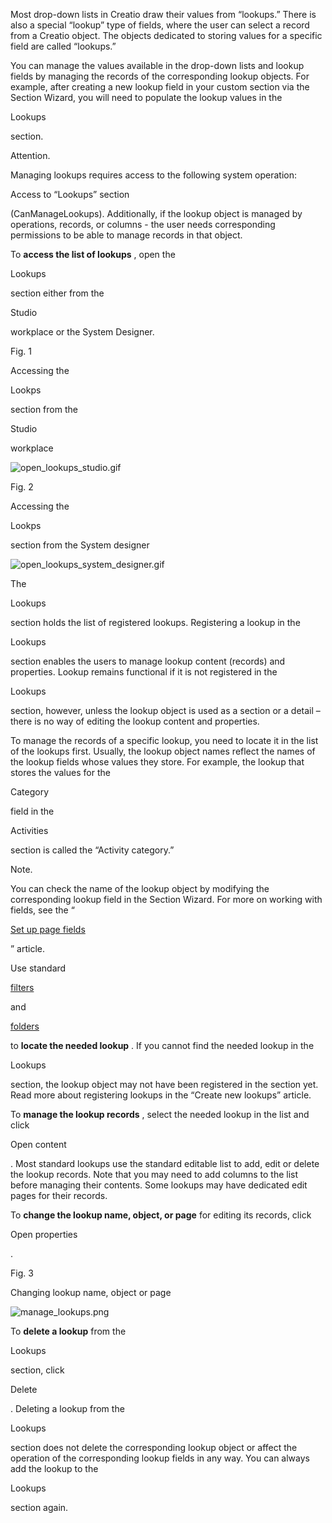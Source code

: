 


 Most drop-down lists in Creatio draw their values from “lookups.” There is also a special “lookup” type of fields, where the user can select a record from a Creatio object. The objects dedicated to storing values for a specific field are called “lookups.”
 



 You can manage the values available in the drop-down lists and lookup fields by managing the records of the corresponding lookup objects. For example, after creating a new lookup field in your custom section via the Section Wizard, you will need to populate the lookup values in the
 
 Lookups
 
 section.
 





 Attention.
 
 Managing lookups requires access to the following system operation:
 
 Access to “Lookups” section
 
 (CanManageLookups). Additionally, if the lookup object is managed by operations, records, or columns - the user needs corresponding permissions to be able to manage records in that object.
 




 To
 **access the list of lookups** 
 , open the
 
 Lookups
 
 section either from the
 
 Studio
 
 workplace or the System Designer.
 





 Fig. 1
 
 Accessing the
 
 Lookps
 
 section from the
 
 Studio
 
 workplace
 

![open_lookups_studio.gif](/guides/sites/en/files/documentation/user/en/sys_settings_lookups/BPMonlineHelp/manage_lookup_values/open_lookups_studio.gif)





 Fig. 2
 
 Accessing the
 
 Lookps
 
 section from the System designer
 

![open_lookups_system_designer.gif](/guides/sites/en/files/documentation/user/en/sys_settings_lookups/BPMonlineHelp/manage_lookup_values/open_lookups_system_designer.gif)



 The
 
 Lookups
 
 section holds the list of registered lookups. Registering a lookup in the
 
 Lookups
 
 section enables the users to manage lookup content (records) and properties. Lookup remains functional if it is not registered in the
 
 Lookups
 
 section, however, unless the lookup object is used as a section or a detail – there is no way of editing the lookup content and properties.
 



 To manage the records of a specific lookup, you need to locate it in the list of the lookups first. Usually, the lookup object names reflect the names of the lookup fields whose values they store. For example, the lookup that stores the values for the
 
 Category
 
 field in the
 
 Activities
 
 section is called the “Activity category.”
 





 Note.
 
 You can check the name of the lookup object by modifying the corresponding lookup field in the Section Wizard. For more on working with fields, see the “
 
[Set up page fields](https://academy.creatio.com/documents?product=studio&ver=7&id=1399) 

 ” article.
 




 Use standard
 
[filters](https://academy.creatio.com/documents?product=studio&ver=7&id=1017) 

 and
 
[folders](https://academy.creatio.com/documents?product=studio&ver=7&id=1018) 

 to
 **locate the needed lookup** 
 . If you cannot find the needed lookup in the
 
 Lookups
 
 section, the lookup object may not have been registered in the section yet. Read more about registering lookups in the “Create new lookups” article.
 



 To
 **manage the lookup records** 
 , select the needed lookup in the list and click
 
 Open content
 
 . Most standard lookups use the standard editable list to add, edit or delete the lookup records. Note that you may need to add columns to the list before managing their contents. Some lookups may have dedicated edit pages for their records.
 



 To
 **change the lookup name, object, or page** 
 for editing its records, click
 
 Open properties
 
 .
 





 Fig. 3
 
 Changing lookup name, object or page
 

![manage_lookups.png](/guides/sites/en/files/documentation/user/en/sys_settings_lookups/BPMonlineHelp/manage_lookup_values/manage_lookups.png)



 To
 **delete a lookup** 
 from the
 
 Lookups
 
 section, click
 
 Delete
 
 . Deleting a lookup from the
 
 Lookups
 
 section does not delete the corresponding lookup object or affect the operation of the corresponding lookup fields in any way. You can always add the lookup to the
 
 Lookups
 
 section again.
 








